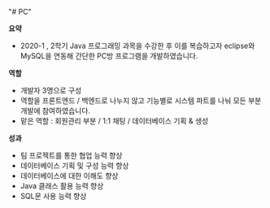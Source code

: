 "# PC" 

**요약**

- 2020-1 , 2학기 Java 프로그래밍 과목을 수강한 후 이를 복습하고자 eclipse와 MySQL을 연동해 간단한 PC방 프로그램을 개발하였습니다.

**역할**

- 개발자 3명으로 구성
- 역할을 프론트엔드 / 백엔드로 나누지 않고 기능별로 시스템 파트를 나눠 모든 부분 개발에 참여하였습니다.
- 맡은 역할 : 회원관리 부분 / 1:1 채팅 / 데이터베이스 기획 & 생성

**성과**

- 팀 프로젝트를 통한 협업 능력 향상
- 데이터베이스 기획 및 구성 능력 향상
- 데이터베이스에 대한 이해도 향상
- Java 클래스 활용 능력 향상
- SQL문 사용 능력 향상
